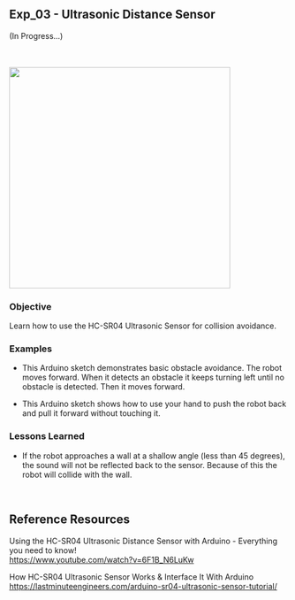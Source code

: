 ## Exp_03 - Ultrasonic Distance Sensor

(In Progress...)

<br>

<br>
<img src="https://github.com/vbookshelf/Serenity-Robotics-Experiments/blob/main/images/distance-sensor-pic.jpg" width="400"></img>
<br>

### Objective

Learn how to use the HC-SR04 Ultrasonic Sensor for collision avoidance.

### Examples

- This Arduino sketch demonstrates basic obstacle avoidance. The robot moves forward. When it detects an obstacle it keeps turning left until no obstacle is detected. Then it moves forward.

- This Arduino sketch shows how to use your hand to push the robot back and pull it forward without touching it.



### Lessons Learned
- If the robot approaches a wall at a shallow angle (less than 45 degrees), the sound will not be reflected back to the sensor. Because of this the robot will collide with the wall.



<br>

## Reference Resources

Using the HC-SR04 Ultrasonic Distance Sensor with Arduino - Everything you need to know!<br>
https://www.youtube.com/watch?v=6F1B_N6LuKw<br>

How HC-SR04 Ultrasonic Sensor Works & Interface It With Arduino<br>
https://lastminuteengineers.com/arduino-sr04-ultrasonic-sensor-tutorial/


<br>
